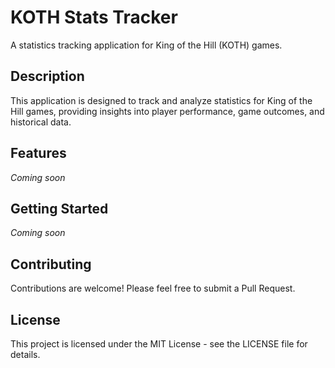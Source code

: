 # KOTH Stats Tracker

A statistics tracking application for King of the Hill (KOTH) games.

## Description

This application is designed to track and analyze statistics for King of the Hill games, providing insights into player performance, game outcomes, and historical data.

## Features

*Coming soon*

## Getting Started

*Coming soon*

## Contributing

Contributions are welcome! Please feel free to submit a Pull Request.

## License

This project is licensed under the MIT License - see the LICENSE file for details. 